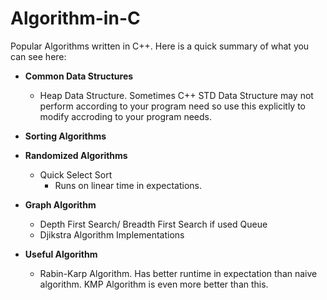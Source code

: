 # Algorithm-in-C
Popular Algorithms written in C++.
Here is a quick summary of what you can see here:
- **Common Data Structures**
  * Heap Data Structure.  Sometimes C++ STD Data Structure may not perform according to your program need so use this  explicitly to modify accroding to your program needs.
- **Sorting Algorithms**
- **Randomized Algorithms**
  * Quick Select Sort
    * Runs on linear time in expectations.
- **Graph Algorithm**
  * Depth First Search/ Breadth First Search if used Queue
  * Djikstra Algorithm Implementations
  
- **Useful Algorithm**
  * Rabin-Karp Algorithm. Has better runtime in expectation than naive algorithm. KMP Algorithm is even more better than this.

